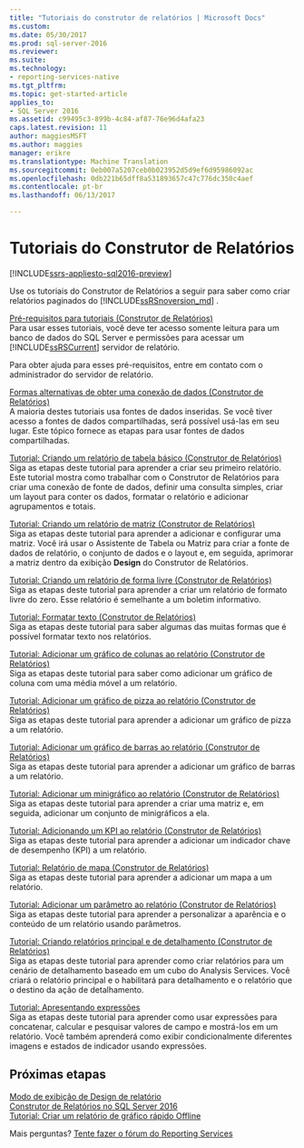 ```yaml
---
title: "Tutoriais do construtor de relatórios | Microsoft Docs"
ms.custom: 
ms.date: 05/30/2017
ms.prod: sql-server-2016
ms.reviewer: 
ms.suite: 
ms.technology:
- reporting-services-native
ms.tgt_pltfrm: 
ms.topic: get-started-article
applies_to:
- SQL Server 2016
ms.assetid: c99495c3-899b-4c84-af87-76e96d4afa23
caps.latest.revision: 11
author: maggiesMSFT
ms.author: maggies
manager: erikre
ms.translationtype: Machine Translation
ms.sourcegitcommit: 0eb007a5207ceb0b023952d5d9ef6d95986092ac
ms.openlocfilehash: 0db221b65dff8a531893657c47c776dc350c4aef
ms.contentlocale: pt-br
ms.lasthandoff: 06/13/2017

---
```

# <a name="report-builder-tutorials"></a>Tutoriais do Construtor de Relatórios

[!INCLUDE[ssrs-appliesto-sql2016-preview](../includes/ssrs-appliesto-sql2016-preview.md)]

Use os tutoriais do Construtor de Relatórios a seguir para saber como criar relatórios paginados do [!INCLUDE[ssRSnoversion_md](../includes/ssrsnoversion-md.md)] .  
  
[Pré-requisitos para tutoriais &#40;Construtor de Relatórios&#41;](../reporting-services/prerequisites-for-tutorials-report-builder.md)  
Para usar esses tutoriais, você deve ter acesso somente leitura para um banco de dados do SQL Server e permissões para acessar um [!INCLUDE[ssRSCurrent](../includes/ssrscurrent-md.md)] servidor de relatório.  
  
Para obter ajuda para esses pré-requisitos, entre em contato com o administrador do servidor de relatório.  
  
[Formas alternativas de obter uma conexão de dados &#40;Construtor de Relatórios&#41;](../reporting-services/alternative-ways-to-get-a-data-connection-report-builder.md)  
A maioria destes tutoriais usa fontes de dados inseridas. Se você tiver acesso a fontes de dados compartilhadas, será possível usá-las em seu lugar. Este tópico fornece as etapas para usar fontes de dados compartilhadas.  
  
[Tutorial: Criando um relatório de tabela básico &#40;Construtor de Relatórios&#41;](../reporting-services/tutorial-creating-a-basic-table-report-report-builder.md)  
Siga as etapas deste tutorial para aprender a criar seu primeiro relatório. Este tutorial mostra como trabalhar com o Construtor de Relatórios para criar uma conexão de fonte de dados, definir uma consulta simples, criar um layout para conter os dados, formatar o relatório e adicionar agrupamentos e totais.  
  
[Tutorial: Criando um relatório de matriz &#40;Construtor de Relatórios&#41;](../reporting-services/tutorial-creating-a-matrix-report-report-builder.md)  
Siga as etapas deste tutorial para aprender a adicionar e configurar uma matriz. Você irá usar o Assistente de Tabela ou Matriz para criar a fonte de dados de relatório, o conjunto de dados e o layout e, em seguida, aprimorar a matriz dentro da exibição **Design** do Construtor de Relatórios.  
  
[Tutorial: Criando um relatório de forma livre &#40;Construtor de Relatórios&#41;](../reporting-services/tutorial-creating-a-free-form-report-report-builder.md)  
Siga as etapas deste tutorial para aprender a criar um relatório de formato livre do zero. Esse relatório é semelhante a um boletim informativo.  
  
[Tutorial: Formatar texto &#40;Construtor de Relatórios&#41;](../reporting-services/tutorial-format-text-report-builder.md)  
Siga as etapas deste tutorial para saber algumas das muitas formas que é possível formatar texto nos relatórios.  
  
[Tutorial: Adicionar um gráfico de colunas ao relatório &#40;Construtor de Relatórios&#41;](../reporting-services/tutorial-add-a-column-chart-to-your-report-report-builder.md)  
Siga as etapas deste tutorial para saber como adicionar um gráfico de coluna com uma média móvel a um relatório.  
  
[Tutorial: Adicionar um gráfico de pizza ao relatório &#40;Construtor de Relatórios&#41;](../reporting-services/tutorial-add-a-pie-chart-to-your-report-report-builder.md)  
Siga as etapas deste tutorial para aprender a adicionar um gráfico de pizza a um relatório.  
  
[Tutorial: Adicionar um gráfico de barras ao relatório &#40;Construtor de Relatórios&#41;](../reporting-services/tutorial-add-a-bar-chart-to-your-report-report-builder.md)  
Siga as etapas deste tutorial para aprender a adicionar um gráfico de barras a um relatório.  
  
[Tutorial: Adicionar um minigráfico ao relatório &#40;Construtor de Relatórios&#41;](../reporting-services/tutorial-add-a-sparkline-to-your-report-report-builder.md)  
Siga as etapas deste tutorial para aprender a criar uma matriz e, em seguida, adicionar um conjunto de minigráficos a ela.  
  
[Tutorial: Adicionando um KPI ao relatório &#40;Construtor de Relatórios&#41;](../reporting-services/tutorial-adding-a-kpi-to-your-report-report-builder.md)  
Siga as etapas deste tutorial para aprender a adicionar um indicador chave de desempenho (KPI) a um relatório.  
  
[Tutorial: Relatório de mapa &#40;Construtor de Relatórios&#41;](../reporting-services/tutorial-map-report-report-builder.md)  
Siga as etapas deste tutorial para aprender a adicionar um mapa a um relatório.  
  
[Tutorial: Adicionar um parâmetro ao relatório &#40;Construtor de Relatórios&#41;](../reporting-services/tutorial-add-a-parameter-to-your-report-report-builder.md)  
Siga as etapas deste tutorial para aprender a personalizar a aparência e o conteúdo de um relatório usando parâmetros.  
  
[Tutorial: Criando relatórios principal e de detalhamento &#40;Construtor de Relatórios&#41;](../reporting-services/tutorial-creating-drillthrough-and-main-reports-report-builder.md)  
Siga as etapas deste tutorial para aprender como criar relatórios para um cenário de detalhamento baseado em um cubo do Analysis Services. Você criará o relatório principal e o habilitará para detalhamento e o relatório que o destino da ação de detalhamento.  
  
[Tutorial: Apresentando expressões](../reporting-services/tutorial-introducing-expressions.md)  
Siga as etapas deste tutorial para aprender como usar expressões para concatenar, calcular e pesquisar valores de campo e mostrá-los em um relatório. Você também aprenderá como exibir condicionalmente diferentes imagens e estados de indicador usando expressões.  

## <a name="next-steps"></a>Próximas etapas

[Modo de exibição de Design de relatório](../reporting-services/report-builder/report-design-view-report-builder.md)  
[Construtor de Relatórios no SQL Server 2016](../reporting-services/report-builder/report-builder-in-sql-server-2016.md)  
[Tutorial: Criar um relatório de gráfico rápido Offline](../reporting-services/report-builder/tutorial-create-a-quick-chart-report-offline-report-builder.md)  

Mais perguntas? [Tente fazer o fórum do Reporting Services](http://go.microsoft.com/fwlink/?LinkId=620231)
